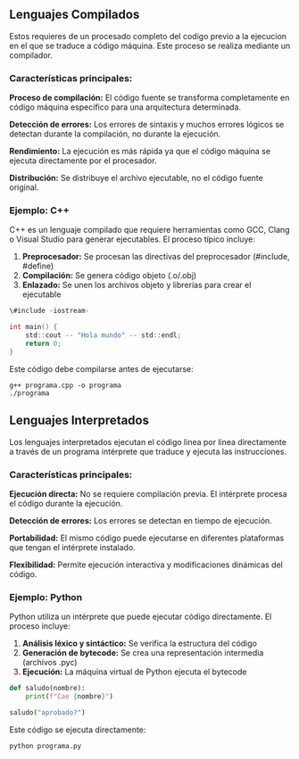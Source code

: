 
## Lenguajes Compilados

Estos requieres de un procesado completo del codigo previo a la ejecucion en el que se traduce a código máquina. Este proceso se realiza mediante un compilador.

### Características principales:

**Proceso de compilación:** El código fuente se transforma completamente en código máquina específico para una arquitectura determinada. 

**Detección de errores:** Los errores de sintaxis y muchos errores lógicos se detectan durante la compilación, no durante la ejecución.

**Rendimiento:** La ejecución es más rápida ya que el código máquina se ejecuta directamente por el procesador.

**Distribución:** Se distribuye el archivo ejecutable, no el código fuente original.

### Ejemplo: C++

C++ es un lenguaje compilado que requiere herramientas como GCC, Clang o Visual Studio para generar ejecutables. El proceso típico incluye:

1. **Preprocesador:** Se procesan las directivas del preprocesador (#include, #define)
2. **Compilación:** Se genera código objeto (.o/.obj)
3. **Enlazado:** Se unen los archivos objeto y librerías para crear el ejecutable

```c
\#include -iostream-

int main() {
    std::cout -- "Hola mundo" -- std::endl;
    return 0;
}
```

Este código debe compilarse antes de ejecutarse:
```
g++ programa.cpp -o programa
./programa
```

## Lenguajes Interpretados

Los lenguajes interpretados ejecutan el código linea por linea directamente a través de un programa intérprete que traduce y ejecuta las instrucciones.

### Características principales:

**Ejecución directa:** No se requiere compilación previa. El intérprete procesa el código durante la ejecución.

**Detección de errores:** Los errores se detectan en tiempo de ejecución.

**Portabilidad:** El mismo código puede ejecutarse en diferentes plataformas que tengan el intérprete instalado.

**Flexibilidad:** Permite ejecución interactiva y modificaciones dinámicas del código.

### Ejemplo: Python

Python utiliza un intérprete que puede ejecutar código directamente. El proceso incluye:

1. **Análisis léxico y sintáctico:** Se verifica la estructura del código
2. **Generación de bytecode:** Se crea una representación intermedia (archivos .pyc)
3. **Ejecución:** La máquina virtual de Python ejecuta el bytecode

```python
def saludo(nombre):
    print(f"Cae {nombre}")

saludo("aprobado?")
```

Este código se ejecuta directamente:
```
python programa.py
```
